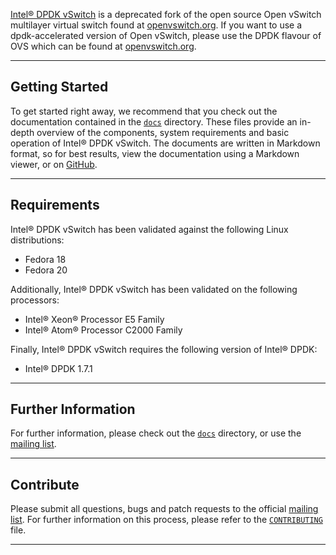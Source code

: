 [Intel® DPDK vSwitch][dpdk-ovs-github] is a deprecated fork of the open source Open vSwitch multilayer virtual switch found at [openvswitch.org]. If you want to use a dpdk-accelerated version of Open vSwitch, please use the DPDK flavour of OVS which can be found at [openvswitch.org]. 



______

## Getting Started

To get started right away, we recommend that you check out the documentation contained in the [`docs`][docs] directory. These files provide an in-depth overview of the components, system requirements and basic operation of Intel® DPDK vSwitch. The documents are written in Markdown format, so for best results, view the documentation using a Markdown viewer, or on [GitHub][docs].

______

## Requirements

Intel® DPDK vSwitch has been validated against the following Linux distributions:

* Fedora 18
* Fedora 20

Additionally, Intel® DPDK vSwitch has been validated on the following processors:

* Intel® Xeon® Processor E5 Family
* Intel® Atom® Processor C2000 Family

Finally, Intel® DPDK vSwitch requires the following version of Intel® DPDK:

* Intel® DPDK 1.7.1

______

## Further Information

For further information, please check out the [`docs`][docs] directory, or use the [mailing list].

______

## Contribute

Please submit all questions, bugs and patch requests to the official [mailing list]. For further information on this process, please refer to the [`CONTRIBUTING`][contribute] file.

______

[dpdk-ovs-github]: http://github.com/01org/dpdk-ovs
[openvswitch.org]: http://openvswitch.org
[mailing list]: https://lists.01.org/mailman/listinfo/dpdk-ovs
[01org-packet]: https://01.org/packet-processing/
[docs]: docs
[intro]: docs/01_Overview.md
[contribute]: CONTRIBUTING.md
